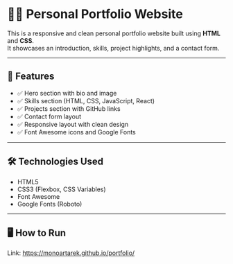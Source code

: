 # 🧑‍💻 Personal Portfolio Website

This is a responsive and clean personal portfolio website built using **HTML** and **CSS**.  
It showcases an introduction, skills, project highlights, and a contact form.

---

## 📌 Features

- ✅ Hero section with bio and image  
- ✅ Skills section (HTML, CSS, JavaScript, React)  
- ✅ Projects section with GitHub links  
- ✅ Contact form layout  
- ✅ Responsive layout with clean design  
- ✅ Font Awesome icons and Google Fonts  

---

## 🛠 Technologies Used

- HTML5  
- CSS3 (Flexbox, CSS Variables)  
- Font Awesome  
- Google Fonts (Roboto)  

---

## 🖥 How to Run
Link: https://monoartarek.github.io/portfolio/
